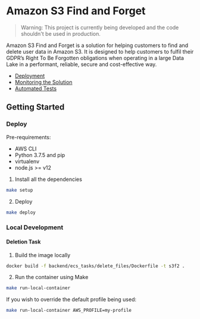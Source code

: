 Amazon S3 Find and Forget
=========================

> Warning: This project is currently being developed and the code shouldn't be used in production.

Amazon S3 Find and Forget is a solution for helping customers to find and delete user data in Amazon S3.
It is designed to help customers to fulfil their GDPR’s Right To Be Forgotten obligations when operating in a large Data Lake in a performant, reliable, secure and cost-effective way.

- [Deployment](#deploy)
- [Monitoring the Solution](docs/MONITORING.md)
- [Automated Tests](docs/TESTING.md)

## Getting Started

### Deploy

Pre-requirements:
* AWS CLI
* Python 3.7.5 and pip
* virtualenv
* node.js >= v12

1. Install all the dependencies

```bash
make setup
```

2. Deploy

```bash
make deploy
```

### Local Development

#### Deletion Task
1. Build the image locally
```bash
docker build -f backend/ecs_tasks/delete_files/Dockerfile -t s3f2 .
```

2. Run the container using Make
```bash
make run-local-container
```
If you wish to override the default profile being used:
```bash
make run-local-container AWS_PROFILE=my-profile
```